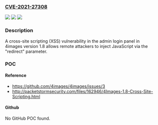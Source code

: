 ### [CVE-2021-27308](https://cve.mitre.org/cgi-bin/cvename.cgi?name=CVE-2021-27308)
![](https://img.shields.io/static/v1?label=Product&message=n%2Fa&color=blue)
![](https://img.shields.io/static/v1?label=Version&message=n%2Fa&color=blue)
![](https://img.shields.io/static/v1?label=Vulnerability&message=n%2Fa&color=brighgreen)

### Description

A cross-site scripting (XSS) vulnerability in the admin login panel in 4images version 1.8 allows remote attackers to inject JavaScript via the "redirect" parameter.

### POC

#### Reference
- https://github.com/4images/4images/issues/3
- http://packetstormsecurity.com/files/162946/4Images-1.8-Cross-Site-Scripting.html

#### Github
No GitHub POC found.

